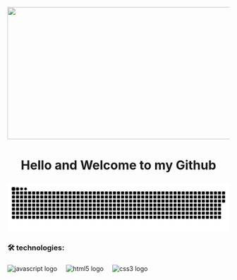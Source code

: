 <br clear="both">

<div align="center">
  <img height="300" width="600" src="https://i.giphy.com/media/v1.Y2lkPTc5MGI3NjExd3ZzM2g5ZnRsem01bThvYm9vejZrcTVua2ozejBva3I0aXh0YmFyZCZlcD12MV9pbnRlcm5hbF9naWZfYnlfaWQmY3Q9Zw/11KzOet1ElBDz2/giphy.gif"  />
</div>

<h1 align="center">Hello and Welcome to my Github</h1>

###

<p align="center">
    <img width="600" src="assets/github-snake.svg" alt="snake"/>
  </p>

###

<h3 align="left">🛠 technologies:</h3>

###

<div align="left">
  <img src="https://cdn.jsdelivr.net/gh/devicons/devicon/icons/javascript/javascript-original.svg" height="40" alt="javascript logo"  />
  <img width="12" />
  <img src="https://cdn.jsdelivr.net/gh/devicons/devicon/icons/html5/html5-original.svg" height="40" alt="html5 logo"  />
  <img width="12" />
  <img src="https://cdn.jsdelivr.net/gh/devicons/devicon/icons/css3/css3-original.svg" height="40" alt="css3 logo"  />
  <img width="12" />
 
</div>

###
